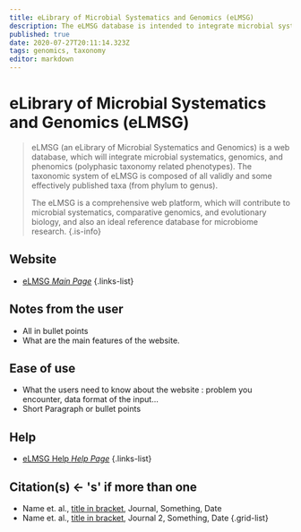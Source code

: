 ```yaml
---
title: eLibrary of Microbial Systematics and Genomics (eLMSG)
description: The eLMSG database is intended to integrate microbial systematics, genomics and phenomics (polyphasic taxonomy related phenotypes).
published: true
date: 2020-07-27T20:11:14.323Z
tags: genomics, taxonomy
editor: markdown
---
```


# eLibrary of Microbial Systematics and Genomics (eLMSG)

> eLMSG (an eLibrary of Microbial Systematics and Genomics) is a web database, which will integrate microbial systematics, genomics, and phenomics (polyphasic taxonomy related phenotypes). The taxonomic system of eLMSG is composed of all validly and some effectively published taxa (from phylum to genus). 
>
> The eLMSG is a comprehensive web platform, which will contribute to microbial systematics, comparative genomics, and evolutionary biology, and also an ideal reference database for microbiome research.
{.is-info}

 

## Website 

- [eLMSG *Main Page*](https://www.biosino.org/elmsg/index)
 {.links-list}


 ## Notes from the user
 
 - All in bullet points
 - What are the main features of the website.

 
 ## Ease of use

- What the users need to know about the website : problem you encounter, data format of the input...
- Short Paragraph or bullet points


## Help

- [eLMSG Help *Help Page*](https://www.biosino.org/elmsg/help)
{.links-list}


## Citation(s) <- 's' if more than one

- Name et. al., [title in bracket](link_link_to_the_paper_in_parenthesis), Journal, Something, Date
- Name et. al., [title in bracket](link_link_to_the_paper_in_parenthesis), Journal 2, Something, Date
{.grid-list}